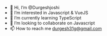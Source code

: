 - 👋 Hi, I’m @Durgeshjoshi
- 👀 I’m interested in Javascript & VueJS
- 🌱 I’m currently learning TypeScript
- 💞️ I’m looking to collaborate on Javascript
- 📫 How to reach me durgesh31g@gmail.com

<!---
Durgeshjoshi/Durgeshjoshi is a ✨ special ✨ repository because its `README.md` (this file) appears on your GitHub profile.
You can click the Preview link to take a look at your changes.
--->
